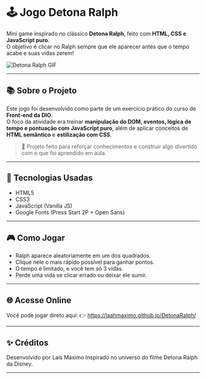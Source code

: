 # 🕹️ Jogo Detona Ralph

Mini game inspirado no clássico **Detona Ralph**, feito com **HTML, CSS e JavaScript puro**.  
O objetivo é clicar no Ralph sempre que ele aparecer antes que o tempo acabe e suas vidas zerem!

![Detona Ralph GIF](./src/images/preview.gif)

---

## 📚 Sobre o Projeto

Este jogo foi desenvolvido como parte de um exercício prático do curso de **Front-end da DIO**.  
O foco da atividade era treinar **manipulação do DOM, eventos, lógica de tempo e pontuação com JavaScript puro**, além de aplicar conceitos de **HTML semântico** e **estilização com CSS**.

> 📌 Projeto feito para reforçar conhecimentos e construir algo divertido com o que foi aprendido em aula.

---

## 🚀 Tecnologias Usadas

- HTML5
- CSS3
- JavaScript (Vanilla JS)
- Google Fonts (Press Start 2P + Open Sans)

---

## 🎮 Como Jogar

- Ralph aparece aleatoriamente em um dos quadrados.
- Clique nele o mais rápido possível para ganhar pontos.
- O tempo é limitado, e você tem só 3 vidas.
- Perde uma vida se clicar errado ou deixar ele sumir.

---

## 🌐 Acesse Online
Você pode jogar direto aqui:
👉 https://laahmaximo.github.io/DetonaRalph/

---

## ✨ Créditos
Desenvolvido por Laís Máximo
Inspirado no universo do filme Detona Ralph da Disney.

---
